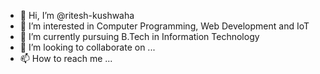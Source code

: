 - 👋 Hi, I’m @ritesh-kushwaha
- 👀 I’m interested in Computer Programming, Web Development and IoT
- 🌱 I’m currently pursuing B.Tech in Information Technology
- 💞️ I’m looking to collaborate on ...
- 📫 How to reach me ...

<!---
ritesh-kushwaha/ritesh-kushwaha is a ✨ special ✨ repository because its `README.md` (this file) appears on your GitHub profile.
You can click the Preview link to take a look at your changes.
--->
